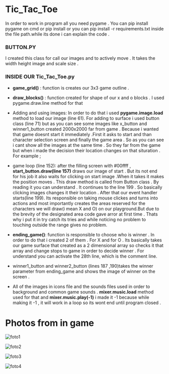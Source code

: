 # Tic_Tac_Toe
In order to work in program all you need pygame . You can pip install pygame on cmd or pip install  or you can pip install -r requirements.txt inside the file path.while its done i can explain the code .

### BUTTON.PY

I created this class for call our images and to actively move . It takes the width height image and scale size . 

### INSIDE OUR Tic_Tac_Toe.py

* **game_grid()** : function is creates our 3x3 game outline .
  
* **draw_blocks()** : function created for shape of our x and o blocks . I used pygame.draw.line method for that

* Adding and using images: In order to do that i used **pygame.image.load** method to load our image (line 61). For adding to surface i used button class (line 71) but as you can see some images like x_button and winner1_button created 2000x2000 far from game . Because i wanted that game doesnt start it immediately .First it asks to start and than character selection screen and finally the game area . So as you can see i cant show all the images at the same time . So they far from the game but when i made the decision their location changes on that situration . For example ;

* game loop (line 152): after the filling screen with #00ffff  , **start_button.draw(line 157)** draws our image of start . But its not end for his job it also waits for clicking on start image .When it takes it makes the position moves . This draw method is called from Button class . By reading it you can understand . It continues to the line 199 . So basically clicking images changes it their location . After that our event handler starts(line 199). Its responsible on taking mouse clickes and turns into actions and most importantly creates the areas reserved for the characters we will draw(i mean X and O) on our playground.But due to the brevity of the designated area code gave arror at first time . Thats why i put it in try catch its tries and while noticing no problem to touching outside the range gives no problem. 
 
* **ending_game()**: function is responsible to choose who is winner . In order to do that i created 2 of them . For X and for O . Its basically takes our game surface that created as a 2 dimensional array so checks it that array and change stops to game in order to decide winner . For understand you can activate the 28th line, which is the comment line.

* winner1_button and winner2_button  (lines 187 ,190)takes the winner parameter from ending_game and shows the image of winner on the screen . 

* All of the images in icons file and the sounds files used in order to background and common game sounds . **mixer.music.load** method used for that and **mixer.music.play(-1)** i made it -1 because while making it -1 , it will work in a loop so its wont end until program closed .


# Photos from in game
![foto1](https://user-images.githubusercontent.com/72496488/141329718-f8fc436d-e594-4bcb-9965-09d5c2957b42.PNG)



![foto2](https://user-images.githubusercontent.com/72496488/141329728-49b774c0-9314-4463-bfb5-193a14c89898.PNG)



![foto3](https://user-images.githubusercontent.com/72496488/141329736-e58ddbb3-9810-4b46-90c3-adb2567c5a43.PNG)



![foto4](https://user-images.githubusercontent.com/72496488/141329741-0545e82e-e33c-4263-b7e0-46b63058fa58.PNG)










